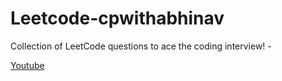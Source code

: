 # Leetcode-cpwithabhinav

Collection of LeetCode questions to ace the coding interview! -

[Youtube](https://youtube.com/abhinavawasthi)
